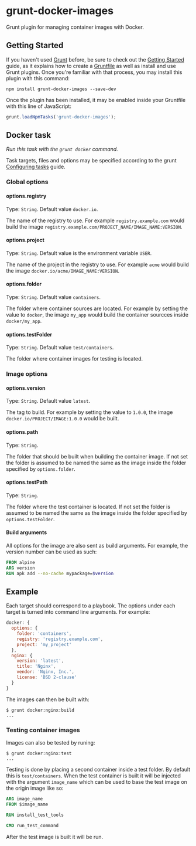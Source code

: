 # grunt-docker-images

Grunt plugin for managing container images with Docker.

## Getting Started

If you haven't used [Grunt](http://gruntjs.com/) before, be sure to check out
the [Getting Started](http://gruntjs.com/getting-started) guide, as it explains
how to create a [Gruntfile](http://gruntjs.com/sample-gruntfile) as well as
install and use Grunt plugins. Once you're familiar with that process, you may
install this plugin with this command:

```shell
npm install grunt-docker-images --save-dev
```

Once the plugin has been installed, it may be enabled inside your Gruntfile with
this line of JavaScript:

```js
grunt.loadNpmTasks('grunt-docker-images');
```

## Docker task

_Run this task with the `grunt docker` command._

Task targets, files and options may be specified according to the grunt
[Configuring tasks](http://gruntjs.com/configuring-tasks) guide.

### Global options

#### options.registry

Type: `String`. Default value `docker.io`.

The name of the registry to use. For example `registry.example.com` would build
the image `registry.example.com/PROJECT_NAME/IMAGE_NAME:VERSION`.

#### options.project

Type: `String`. Default value is the environment variable `USER`.

The name of the project in the registry to use. For example `acme` would build
the image `docker.io/acme/IMAGE_NAME:VERSION`.

#### options.folder

Type: `String`. Default value `containers`.

The folder where container sources are located. For example by setting the
value to `docker`, the image `my_app` would build the container sourcces inside
`docker/my_app`.

#### options.testFolder

Type: `String`. Default value `test/containers`.

The folder where container images for testing is located.

### Image options

#### options.version

Type: `String`. Default value `latest`.

The tag to build. For example by setting the value to `1.0.0`, the image
`docker.io/PROJECT/IMAGE:1.0.0` would be built.

#### options.path

Type: `String`.

The folder that should be built when building the container image. If not set
the folder is assumed to be named the same as the image inside the folder
specified by `options.folder`.

#### options.testPath

Type: `String`.

The folder where the test container is located. If not set the folder is assumed
to be named the same as the image inside the folder specified by
`options.testFolder`.

#### Build arguments

All options for the image are also sent as build arguments. For example, the
version number can be used as such:

```dockerfile
FROM alpine
ARG version
RUN apk add --no-cache mypackage=$version
```

## Example

Each target should correspond to a playbook. The options under each target
is turned into command line arguments. For example:

```js
docker: {
  options: {
    folder: 'containers',
    registry: 'registry.example.com',
    project: 'my_project'
  },
  nginx: {
    version: 'latest',
    title: 'Nginx',
    vendor: 'Nginx, Inc.',
    license: 'BSD 2-clause'
  }
}
```

The images can then be built with:

```shell
$ grunt docker:nginx:build
...
```

### Testing container images

Images can also be tested by runing:

```shell
$ grunt docker:nginx:test
...
```

Testing is done by placing a second container inside
a test folder. By default this is `test/containers`. When the test container
is built it will be injected with the argument `image_name` which can be used
to base the test image on the origin image like so:

```dockerfile
ARG image_name
FROM $image_name

RUN install_test_tools

CMD run_test_command
```

After the test image is built it will be run.
